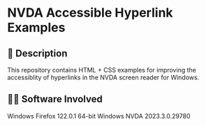 # NVDA Accessible Hyperlink Examples

## 📝 Description

This repository contains HTML + CSS examples for improving the accessiblity of hyperlinks in the NVDA screen reader for Windows.

## 👨‍💻 Software Involved

Windows Firefox 122.0.1 64-bit
Windows NVDA 2023.3.0.29780

<br>
<br>
<br>

